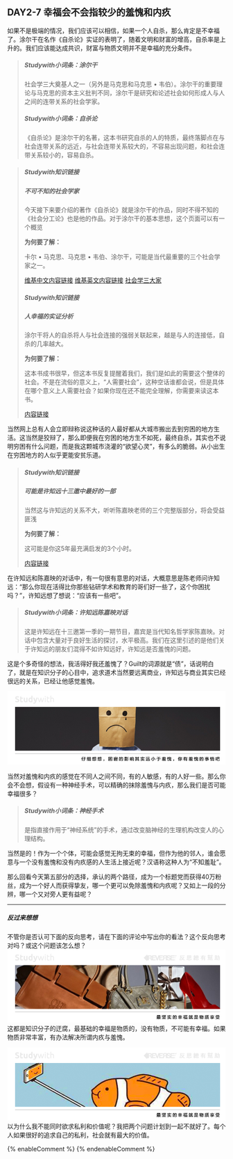 ## DAY2-7 幸福会不会指较少的羞愧和内疚

如果不是极端的情况，我们应该可以相信，如果一个人自杀，那么肯定是不幸福了。涂尔干在名作《自杀论》实证的表明了，随着文明和财富的增高，自杀率是上升的。我们应该能达成共识，财富与物质文明并不是幸福的充分条件。

> ##### Studywith小词条：涂尔干
> 社会学三大奠基人之一（另外是马克思和马克思 • 韦伯）。涂尔干的重要理论与马克思的资本主义批判不同，涂尔干是研究和论述社会如何形成人与人之间的连带关系的社会学家。
> ##### Studywith小词条：自杀论
>《自杀论》是涂尔干的名著，这本书研究自杀的人的特质，最终落脚点在与社会连带关系的远近，与社会连带关系较大的，不容易出现问题，和社会连带关系较小的，容易自杀。


> ##### Studywith知识链接
>
> ##### 不可不知的社会学家
>
> 今天接下来要介绍的著作《自杀论》就是涂尔干的作品，同时不得不知的《社会分工论》也是他的作品。对于涂尔干的基本思想，这个页面可以有一个概览
>
> **为何要了解：**
>
> 卡尔 • 马克思、马克思 • 韦伯、涂尔干，可能是当代最重要的三个社会学家之一。
>
> [维基中文内容链接](https://zh.wikipedia.org/wiki/爱米尔·涂尔干)  [维基英文内容链接](https://en.wikipedia.org/wiki/Émile_Durkheim)  [社会学三大家](https://philosophy.hk01.com/channel/無睡意哲學/48961/社會學：涂爾幹、韋伯、馬克思)
>
> ##### Studywith知识链接
>
> ##### 人幸福的实证分析
>
> 涂尔干将人的自杀将人与社会连接的强弱关联起来，越是与人的连接低，自杀的几率越大。
>
> **为何要了解：**
>
> 这本书成书很早，但这本书反复提醒着我们，我们是如此的需要这个整体的社会。不是在流俗的意义上，“人需要社会”，这种空话谁都会说，但是具体在哪个意义上人需要社会？如果你现在还不能完全理解，你需要来读这本书。
>
> [内容链接](https://zh.wikipedia.org/wiki/自杀论)

当然网上总有人会立即辩称说这种话的人最好都从大城市搬出去到穷困的地方生活。这当然是狡辩了，那么即便我在穷困的地方生不如死，最终自杀，其实也不说明穷困有什么问题，而是我这颗城市浇灌的“欲望心灵”，有多么的脆弱。从小出生在穷困地方的人似乎更能安贫乐道。

> ##### Studywith知识链接
>
> ##### 可能是许知远十三邀中最好的一部
>
> 当然这与许知远的关系不大，听听陈嘉映老师的三个完整版部分，将会受益匪浅
>
> **为何要了解：**
>
> 这可能是你这5年最充满启发的3个小时。
>
> [内容链接](https://v.qq.com/x/cover/4oocb872jxju3c6/f0375ahngm2.html)

在许知远和陈嘉映的对话中，有一句很有意思的对话，大概意思是陈老师问许知远：“那么你现在活得比你那些钻研学术和教育的哥们好一些了，这个你困扰吗？”，许知远想了想说：“应该有一些吧”。

> ##### Studywith小词条：许知远陈嘉映对话
> 这是许知远在十三邀第一季的一期节目，嘉宾是当代知名哲学家陈嘉映。对话中包含大量对于良好生活的探讨，水平极高。我们在这里引述的是他们关于许知远的朋友们混得不如许知远好，许知远是否羞愧的问题。

这是个多奇怪的想法，我活得好我还羞愧了？Guilt的词源就是“债”，话说明白了，就是在知识分子的心目中，追求道术当然要远离商业，许知远与商业其实已经很远的关系，已经让他感觉羞愧。

![](/assets/16.jpg)

当然对羞愧和内疚的感觉在不同人之间不同，有的人敏感，有的人好一些。那么你会不会想，假设有一种神经手术，可以精确的抹除羞愧与内疚，那么我们是否可能幸福很多？

> ##### Studywith小词条：神经手术
> 是指直接作用于“神经系统”的手术，通过改变脑神经的生理机构改变人的心理结构。

当然是的！作为一个个体，可能会感觉无拘无束的幸福，但作为他的邻人，谁会愿意与一个没有羞愧和没有内疚感的人生活上接近呢？汉语称这种人为“不知羞耻”。

那么回看今天第五部分的选择，承认的两个路径，成为一个标题党而获得40万粉丝，成为一个好人而获得挚友，哪一个更可以免除羞愧和内疚呢？又如上一段的分辨，哪一个又对旁人更有益呢？

---

##### 反过来想想

不管你是否认可下面的反向思考，请在下面的评论中写出你的看法？这个反向思考对吗？或这个问题该怎么想？![](/assets/38.jpg)这都是知识分子的迂腐，最基础的幸福是物质的，没有物质，不可能有幸福。如果物质非常丰富，有办法解决所谓内疚与羞愧。

![](/assets/39.jpg)以为什么我不能同时欲求私利和价值呢？我把两个问题计划到一起不就好了。每个人如果很好的追求自己的私利，社会就有最大的价值。

{% enableComment %}
{% endenableComment %}

